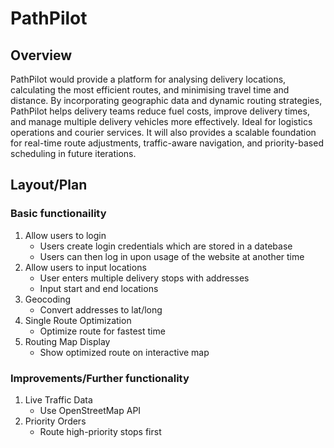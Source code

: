 # PathPilot
## Overview
PathPilot would provide a platform for analysing delivery locations, calculating the most efficient routes, and minimising travel time and distance. By incorporating geographic data and dynamic routing strategies, PathPilot helps delivery teams reduce fuel costs, improve delivery times, and manage multiple delivery vehicles more effectively. Ideal for logistics operations and courier services. It will also provides a scalable foundation for real-time route adjustments, traffic-aware navigation, and priority-based scheduling in future iterations.

## Layout/Plan
### Basic functionaility 
1. Allow users to login
    - Users create login credentials which are stored in a datebase
    - Users can then log in upon usage of the website at another time
1. Allow users to input locations 
    - User enters multiple delivery stops with addresses
    - Input start and end locations
2. Geocoding
    - Convert addresses to lat/long
3. Single Route Optimization
    - Optimize route for fastest time 
4. Routing Map Display
    - Show optimized route on interactive map

### Improvements/Further functionality
1. Live Traffic Data
    - Use OpenStreetMap API
2. Priority Orders
    - Route high-priority stops first
